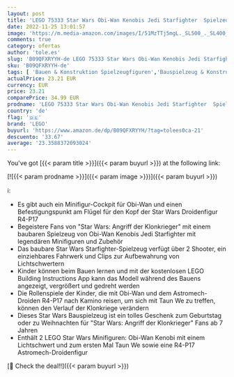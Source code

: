 ```yaml
---
layout: post
title: 'LEGO 75333 Star Wars Obi-Wan Kenobis Jedi Starfighter  Spielzeug zum Bauen mit Taun We  Droidenfigur und Lichtschwert  Angriff der Klonkrieger Set'
date: 2022-11-25 13:01:57
image: 'https://m.media-amazon.com/images/I/51MzTTj5mgL._SL500_._SL400_.jpg'
comments: true
category: ofertas
author: 'tole.es'
slug: 'B09QFXRYYH-de LEGO 75333 Star Wars Obi-Wan Kenobis Jedi Starfighter...'
sku: 'B09QFXRYYH-de'
tags: [ 'Bauen & Konstruktion Spielzeugfiguren','Bauspielzeug & Konstruktionsspielzeug','Spielzeug','lego','🇩🇪', ]
actualPrice: 23.21 EUR
currency: EUR
price: 23.21
comparePrice: 34.99 EUR
prodname: 'LEGO 75333 Star Wars Obi-Wan Kenobis Jedi Starfighter  Spielzeug zum Bauen mit Taun We  Droidenfigur und Lichtschwert  Angriff der Klonkrieger Set'
country: 'de'
flag: '🇩🇪'
brand: 'LEGO'
buyurl: 'https://www.amazon.de/dp/B09QFXRYYH/?tag=tolees0ca-21'
descuento: '33.67'
average: '23.3588372093024'
---
```


You've got [{{< param title >}}]({{< param buyurl >}}) at the following link:

[![{{< param prodname >}}]({{< param image >}})]({{< param buyurl >}})

ℹ️:

- Es gibt auch ein Minifigur-Cockpit für Obi-Wan und einen Befestigungspunkt am Flügel für den Kopf der Star Wars Droidenfigur R4-P17
- Begeistere Fans von "Star Wars: Angriff der Klonkrieger" mit einem baubaren Spielzeug von Obi-Wan Kenobis Jedi Starfighter mit legendären Minifiguren und Zubehör
- Das baubare Star Wars Starfighter-Spielzeug verfügt über 2 Shooter, ein einziehbares Fahrwerk und Clips zur Aufbewahrung von Lichtschwertern
- Kinder können beim Bauen lernen und mit der kostenlosen LEGO Building Instructions App kann das Modell während des Bauens angezeigt, vergrößert und gedreht werden
- Die Rollenspiele der Kinder, die mit Obi-Wan und dem Astromech-Droiden R4-P17 nach Kamino reisen, um sich mit Taun We zu treffen, können den Verlauf der Klonkriege verändern
- Dieses Star Wars Bauspielzeug ist ein tolles Geschenk zum Geburtstag oder zu Weihnachten für "Star Wars: Angriff der Klonkrieger" Fans ab 7 Jahren
- Enthält 2 LEGO Star Wars Minifiguren: Obi-Wan Kenobi mit einem Lichtschwert und zum ersten Mal Taun We sowie eine R4-P17 Astromech-Droidenfigur

[🛒 Check the deal!!]({{< param buyurl >}})
